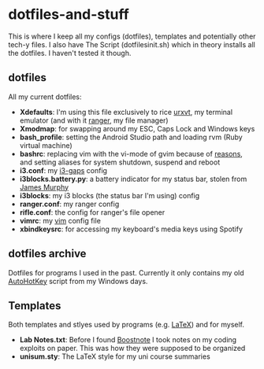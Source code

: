 # dotfiles-and-stuff
This is where I keep all my configs (dotfiles), templates and potentially other tech-y files. I also have The Script (dotfilesinit.sh) which in theory installs all the dotfiles. I haven't tested it though.

## dotfiles
All my current dotfiles:

* __Xdefaults__: I'm using this file exclusively to rice [urxvt](https://wiki.archlinux.org/index.php/Rxvt-unicode), my terminal emulator (and with it [ranger](https://www.digitalocean.com/community/tutorials/installing-and-using-ranger-a-terminal-file-manager-on-a-ubuntu-vps), my file manager)
* __Xmodmap__: for swapping around my ESC, Caps Lock and Windows keys
* __bash_profile__: setting the Android Studio path and loading rvm (Ruby virtual machine)
* __bashrc__: replacing vim with the vi-mode of gvim because of [reasons](https://sophieau.github.io/2017/03/20/how-to-get-the-system-clipboard-working-in-vim-on-fedora/), and setting aliases for system shutdown, suspend and reboot
* __i3.conf__: my [i3-gaps](https://github.com/Airblader/i3) config
* __i3blocks.battery.py__: a battery indicator for my status bar, stolen from [James Murphy](https://github.com/vivien/i3blocks-contrib/tree/master/battery)
* __i3blocks__: my i3 blocks (the status bar I'm using) config
* __ranger.conf__: my ranger config
* __rifle.conf__: the config for ranger's file opener
* __vimrc__: my [vim](http://www.vim.org/) config file
* __xbindkeysrc__: for accessing my keyboard's media keys using Spotify

 
## dotfiles archive
Dotfiles for programs I used in the past. Currently it only contains my old [AutoHotKey](https://www.autohotkey.com/) script from my Windows days.


## Templates
Both templates and stlyes used by programs (e.g. [LaTeX](https://www.latex-project.org/)) and for myself.

* __Lab Notes.txt__: Before I found [Boostnote](https://boostnote.io/) I took notes on my coding exploits on paper. This was how they were supposed to be organized
* __unisum.sty__: The LaTeX style for my uni course summaries

